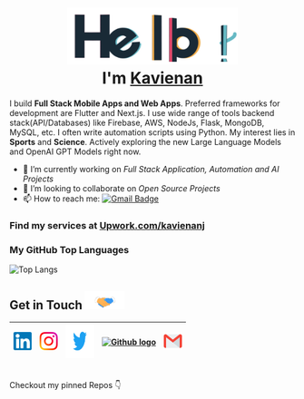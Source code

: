 <h1 align="center"> <img src="https://github.com/kavienanj/kavienanj/blob/master/assets/hello.gif" alt="hello-gif" width="300px" height="100px" ><br >I'm <a href="https://www.github.com/kavienanj"> Kavienan </a> </h1>

I build **Full Stack Mobile Apps and Web Apps**. Preferred frameworks for development are Flutter and Next.js. I use wide range of tools backend stack(API/Databases) like Firebase, AWS, NodeJs, Flask, MongoDB, MySQL, etc. I often write automation scripts using Python. My interest lies in **Sports** and **Science**. Actively exploring the new Large Language Models and OpenAI GPT Models right now.

- 🌱 I’m currently working on *Full Stack Application, Automation and AI Projects*
- 👯 I’m looking to collaborate on *Open Source Projects*
- 📫 How to reach me: [![Gmail Badge](https://img.shields.io/badge/-kavienanj@gmail.com-c14438?style=flat-square&logo=Gmail&logoColor=white&link=mailto:kavienanj@gmail.com)](mailto:kavienanj@gmail.com)

### Find my services at [Upwork.com/kavienanj](https://www.upwork.com/freelancers/~01c54f90bd0c543351?s=1110580755107926016)

### My GitHub Top Languages 
![Top Langs](https://github-readme-stats.vercel.app/api/top-langs/?username=kavienanj&layout=compact&theme=dracula)
<br>
<h2>
Get in Touch <img src="https://github.com/kavienanj/kavienanj/blob/master/assets/Handshake.gif" height="32px">
</h2>

| [<img src="https://github.com/kavienanj/kavienanj/blob/master/assets/Linkedin.svg" alt="Linkedin Logo" width="32">](https://www.linkedin.com/in/kavienanj/) | [<img src="https://github.com/kavienanj/kavienanj/blob/master/assets/Instagram.svg" alt="Instagram Logo" width="32">](https://www.instagram.com/kavienanj/) |  [<img src="https://github.com/kavienanj/kavienanj/blob/master/assets/twitter.svg" alt="Twitter logo" width="50" height="60">](https://twitter.com/kavienanj)| [<img src="https://cdn.svgporn.com/logos/github-icon.svg" alt="Github logo" width="34">](https://github.com/kavienanj) | [<img src="https://github.com/kavienanj/kavienanj/blob/master/assets/Gmail.svg" alt="Gmail logo" height="32">](mailto:kavienanj@gmail.com)
|:---:|:---:|:---:|:---:|:---:|

<br>
Checkout my pinned Repos 👇
